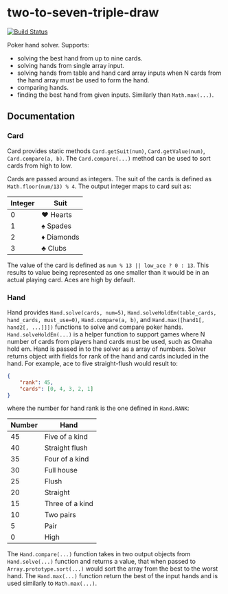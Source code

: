 # two-to-seven-triple-draw

[![Build Status](https://travis-ci.org/kangasta/two-to-seven-triple-draw.svg?branch=master)](https://travis-ci.org/kangasta/two-to-seven-triple-draw)

Poker hand solver. Supports:
- solving the best hand from up to nine cards.
- solving hands from single array input.
- solving hands from table and hand card array inputs when N cards from the hand array must be used to form the hand.
- comparing hands.
- finding the best hand from given inputs. Similarly than `Math.max(...)`.

## Documentation

### Card

Card provides static methods `Card.getSuit(num)`, `Card.getValue(num)`, `Card.compare(a, b)`. The `Card.compare(...)` method can be used to sort cards from high to low.

Cards are passed around as integers. The suit of the cards is defined as `Math.floor(num/13) % 4`. The output integer maps to card suit as:

Integer | Suit
------- | -------
   0    |  ♥ Hearts
   1    |  ♠ Spades
   2    |  ♦ Diamonds
   3    |  ♣ Clubs

The value of the card is defined as `num % 13 || low_ace ? 0 : 13`. This results to value being represented as one smaller than it would be in an actual playing card. Aces are high by default.

### Hand

Hand provides `Hand.solve(cards, num=5)`, `Hand.solveHoldEm(table_cards, hand_cards, must_use=0)`, `Hand.compare(a, b)`, and `Hand.max([hand1[, hand2[, ...]]])` functions to solve and compare poker hands. `Hand.solveHoldEm(...)` is a helper function to support games where N number of cards from players hand cards must be used, such as Omaha hold em. Hand is passed in to the solver as a array of numbers. Solver returns object with fields for rank of the hand and cards included in the hand. For example, ace to five straight-flush would result to:

```json
{
	"rank": 45,
	"cards": [0, 4, 3, 2, 1]
}
```

where the number for hand rank is the one defined in `Hand.RANK`:

Number | Hand
------ | ------------
   45  |  Five of a kind
   40  |  Straight flush
   35  |  Four of a kind
   30  |  Full house
   25  |  Flush
   20  |  Straight
   15  |  Three of a kind
   10  |  Two pairs
   5   |  Pair
   0   |  High

The `Hand.compare(...)` function takes in two output objects from `Hand.solve(...)` function and returns a value, that when passed to `Array.prototype.sort(...)` would sort the array from the best to the worst hand. The `Hand.max(...)` function return the best of the input hands and is used similarly to `Math.max(...)`.
